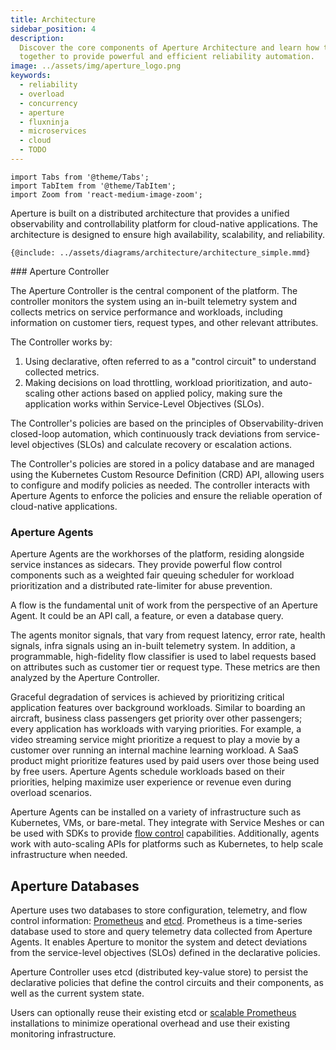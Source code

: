 ```yaml
---
title: Architecture
sidebar_position: 4
description:
  Discover the core components of Aperture Architecture and learn how they work
  together to provide powerful and efficient reliability automation.
image: ../assets/img/aperture_logo.png
keywords:
  - reliability
  - overload
  - concurrency
  - aperture
  - fluxninja
  - microservices
  - cloud
  - TODO
---
```


```mdx-code-block
import Tabs from '@theme/Tabs';
import TabItem from '@theme/TabItem';
import Zoom from 'react-medium-image-zoom';
```

Aperture is built on a distributed architecture that provides a unified
observability and controllability platform for cloud-native applications. The
architecture is designed to ensure high availability, scalability, and
reliability.

<Zoom>

```mermaid
{@include: ../assets/diagrams/architecture/architecture_simple.mmd}
```

</Zoom>
### Aperture Controller

The Aperture Controller is the central component of the platform. The controller
monitors the system using an in-built telemetry system and collects metrics on
service performance and workloads, including information on customer tiers,
request types, and other relevant attributes.

The Controller works by:

1. Using declarative, often referred to as a "control circuit" to understand
   collected metrics.
2. Making decisions on load throttling, workload prioritization, and
   auto-scaling other actions based on applied policy, making sure the
   application works within Service-Level Objectives (SLOs).

The Controller's policies are based on the principles of Observability-driven
closed-loop automation, which continuously track deviations from service-level
objectives (SLOs) and calculate recovery or escalation actions.

The Controller's policies are stored in a policy database and are managed using
the Kubernetes Custom Resource Definition (CRD) API, allowing users to configure
and modify policies as needed. The controller interacts with Aperture Agents to
enforce the policies and ensure the reliable operation of cloud-native
applications.

### Aperture Agents

Aperture Agents are the workhorses of the platform, residing alongside service
instances as sidecars. They provide powerful flow control components such as a
weighted fair queuing scheduler for workload prioritization and a distributed
rate-limiter for abuse prevention.

A flow is the fundamental unit of work from the perspective of an Aperture
Agent. It could be an API call, a feature, or even a database query.

The agents monitor signals, that vary from request latency, error rate, health
signals, infra signals using an in-built telemetry system. In addition, a
programmable, high-fidelity flow classifier is used to label requests based on
attributes such as customer tier or request type. These metrics are then
analyzed by the Aperture Controller.

Graceful degradation of services is achieved by prioritizing critical
application features over background workloads. Similar to boarding an aircraft,
business class passengers get priority over other passengers; every application
has workloads with varying priorities. For example, a video streaming service
might prioritize a request to play a movie by a customer over running an
internal machine learning workload. A SaaS product might prioritize features
used by paid users over those being used by free users. Aperture Agents schedule
workloads based on their priorities, helping maximize user experience or revenue
even during overload scenarios.

Aperture Agents can be installed on a variety of infrastructure such as
Kubernetes, VMs, or bare-metal. They integrate with Service Meshes or can be
used with SDKs to provide [flow control](/concepts/flow-control/flow-control.md)
capabilities. Additionally, agents work with auto-scaling APIs for platforms
such as Kubernetes, to help scale infrastructure when needed.

## Aperture Databases

Aperture uses two databases to store configuration, telemetry, and flow control
information: [Prometheus](https://prometheus.io) and [etcd](https://etcd.io).
Prometheus is a time-series database used to store and query telemetry data
collected from Aperture Agents. It enables Aperture to monitor the system and
detect deviations from the service-level objectives (SLOs) defined in the
declarative policies.

Aperture Controller uses etcd (distributed key-value store) to persist the
declarative policies that define the control circuits and their components, as
well as the current system state.

Users can optionally reuse their existing etcd or
[scalable Prometheus](https://promlabs.com/blog/2021/10/14/promql-vendor-compatibility-round-three)
installations to minimize operational overhead and use their existing monitoring
infrastructure.
